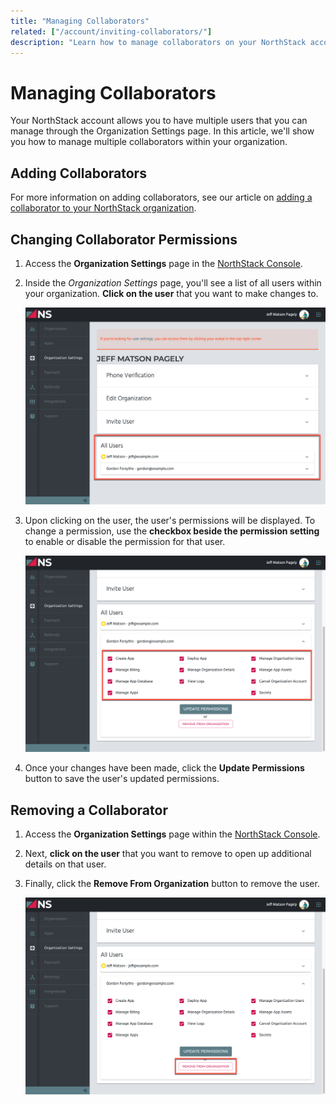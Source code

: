 ```yaml
---
title: "Managing Collaborators"
related: ["/account/inviting-collaborators/"]
description: "Learn how to manage collaborators on your NorthStack account."
---
```


# Managing Collaborators

Your NorthStack account allows you to have multiple users that you can manage through the Organization Settings page. In this article, we'll show you how to manage multiple collaborators within your organization.

## Adding Collaborators

For more information on adding collaborators, see our article on [adding a collaborator to your NorthStack organization](/account/inviting-collaborators/).

## Changing Collaborator Permissions

1. Access the **Organization Settings** page in the [NorthStack Console](https://console.northstack.com).
2. Inside the *Organization Settings* page, you'll see a list of all users within your organization. **Click on the user** that you want to make changes to.
   
   ![Collaborator Details](../../../src/images/managing-collaborators/view-collaborators.png)

3. Upon clicking on the user, the user's permissions will be displayed. To change a permission, use the **checkbox beside the permission setting** to enable or disable the permission for that user.
      
   ![Collaborator Permissions](../../../src/images/managing-collaborators/update-user-permissions.png)
   
4. Once your changes have been made, click the **Update Permissions** button to save the user's updated permissions.

## Removing a Collaborator

1. Access the **Organization Settings** page within the [NorthStack Console](https://console.northstack.com).
2. Next, **click on the user** that you want to remove to open up additional details on that user.
3. Finally, click the **Remove From Organization** button to remove the user.
   
   ![Delete Collaborator](../../../src/images/managing-collaborators/remove-user.png)
